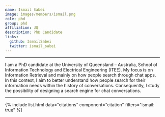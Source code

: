 ```yaml
---
name: Ismail Sabei
image: images/members/ismail.png
role: phd
group: phd
affiliation: UQ
description: PhD Candidate
links:
  github: IsmailSabei
  twitter: ismail_sabei
---
```


---

I am a PhD candidate at the University of Queensland – Australia, School of Information Technology and Electrical Engineering (ITEE). My focus is on Information Retrieval and mainly on how people search through chat apps. In this context, I aim to better understand how people search for their information needs within the history of conversations. Consequently, I study the possibility of designing a search engine for chat conversations.

---

{% include list.html data="citations" component="citation" filters="ismail: true" %}